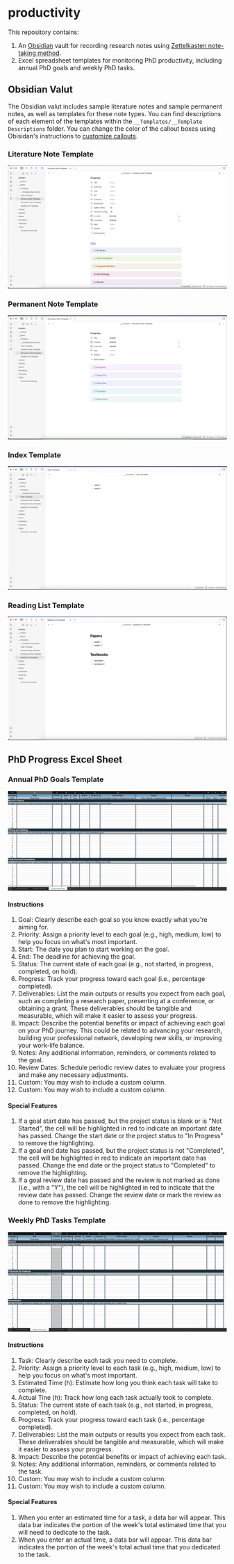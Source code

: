 # productivity

This repository contains:
1. An [Obsidian](https://obsidian.md/) vault for recording research notes using [Zettelkasten note-taking method](https://www.youtube.com/watch?v=rOSZOCoqOo8&ab_channel=ShuOmi).
2. Excel spreadsheet templates for monitoring PhD productivity, including annual PhD goals and weekly PhD tasks.

## Obsidian Valut

The Obsidian valut includes sample literature notes and sample permanent notes, as well as templates for these note types. You can find descriptions of each element of the templates within the `__Templates/__Template Descriptions` folder. You can change the color of the callout boxes using Obisidan's instructions to [customize callouts](https://help.obsidian.md/Editing+and+formatting/Callouts#Customize+callouts).

### Literature Note Template

![Literature Note Template](https://github.com/sheilaschoepp/productivity/blob/main/images/Literature%20Note%20Template.png?raw=true)

### Permanent Note Template

![Permanent Note Template](https://github.com/sheilaschoepp/productivity/blob/main/images/Permanent%20Note%20Template.png?raw=true)

### Index Template

![Index Template](https://github.com/sheilaschoepp/productivity/blob/main/images/Index%20Template.png?raw=true)

### Reading List Template

![Reading List Template](https://github.com/sheilaschoepp/productivity/blob/main/images/Reading%20List%20Template.png?raw=true)

## PhD Progress Excel Sheet

### Annual PhD Goals Template

![Annual PhD Goals Template](https://github.com/sheilaschoepp/productivity/blob/main/images/Annual%20PhD%20Goals.png?raw=true)

#### Instructions
1. Goal: Clearly describe each goal so you know exactly what you're aiming for.
2. Priority: Assign a priority level to each goal (e.g., high, medium, low) to help you focus on what's most important.
3. Start: The date you plan to start working on the goal.
4. End: The deadline for achieving the goal.
5. Status: The current state of each goal (e.g., not started, in progress, completed, on hold).
6. Progress: Track your progress toward each goal (i.e., percentage completed).
7. Deliverables: List the main outputs or results you expect from each goal, such as completing a research paper, presenting at a conference, or obtaining a grant. These deliverables should be tangible and measurable, which will make it easier to assess your progress.
8. Impact: Describe the potential benefits or impact of achieving each goal on your PhD journey. This could be related to advancing your research, building your professional network, developing new skills, or improving your work-life balance.
9. Notes: Any additional information, reminders, or comments related to the goal.
10. Review Dates: Schedule periodic review dates to evaluate your progress and make any necessary adjustments.
11. Custom: You may wish to include a custom column.
12. Custom: You may wish to include a custom column.

#### Special Features

1. If a goal start date has passed, but the project status is blank or is "Not Started", the cell will be highlighted in red to indicate an important date has passed.  Change the start date or the project status to "In Progress" to remove the highlighting.
2. If a goal end date has passed, but the project status is not "Completed", the cell will be highlighted in red to indicate an important date has passed.  Change the end date or the project status to "Completed" to remove the highlighting.
3. If a goal review date has passed and the review is not marked as done (i.e., with a "Y"), the cell will be highlighted in red to indicate that the review date has passed.  Change the review date or mark the review as done to remove the highlighting.

### Weekly PhD Tasks Template

![Weekly PhD Tasks Template](https://github.com/sheilaschoepp/productivity/blob/main/images/Weekly%20PhD%20Tasks.png?raw=true)

#### Instructions

1. Task: Clearly describe each task you need to complete.
2. Priority: Assign a priority level to each task (e.g., high, medium, low) to help you focus on what's most important.
3. Estimated Time (h): Estimate how long you think each task will take to complete.
4. Actual Tine (h): Track how long each task actually took to complete.
5. Status: The current state of each task (e.g., not started, in progress, completed, on hold).
6. Progress: Track your progress toward each task (i.e., percentage completed).
7. Deliverables: List the main outputs or results you expect from each task. These deliverables should be tangible and measurable, which will make it easier to assess your progress.
8. Impact: Describe the potential benefits or impact of achieving each task.
9. Notes: Any additional information, reminders, or comments related to the task.
10. Custom: You may wish to include a custom column.
11. Custom: You may wish to include a custom column.

#### Special Features

1. When you enter an estimated time for a task, a data bar will appear.  This data bar indicates the portion of the week's total estimated time that you will need to dedicate to the task.
2. When you enter an actual time, a data bar will appear.  This data bar indicates the portion of the week's total actual time that you dedicated to the task.
